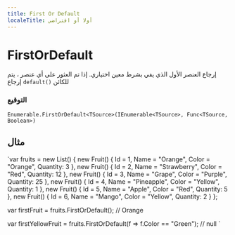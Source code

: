 ```yaml
---
title: First Or Default
localeTitle: أولا أو افتراضي
---
```

# FirstOrDefault

إرجاع العنصر الأول الذي يفي بشرط معين اختياري. إذا تم العثور على أي عنصر ، يتم إرجاع `default()` للكائن

### التوقيع

 `Enumerable.FirstOrDefault<TSource>(IEnumerable<TSource>, Func<TSource, Boolean>) 
` 

## مثال

 `var fruits = new List<Fruit>() { 
    new Fruit() { Id = 1, Name = "Orange",     Color = "Orange", Quantity: 3   }, 
    new Fruit() { Id = 2, Name = "Strawberry", Color = "Red",    Quantity: 12  }, 
    new Fruit() { Id = 3, Name = "Grape",      Color = "Purple", Quantity: 25  }, 
    new Fruit() { Id = 4, Name = "Pineapple",  Color = "Yellow", Quantity: 1   }, 
    new Fruit() { Id = 5, Name = "Apple",      Color = "Red",    Quantity: 5   }, 
    new Fruit() { Id = 6, Name = "Mango",      Color = "Yellow", Quantity: 2   } 
 }; 
 
 var firstFruit = fruits.FirstOrDefault(); // Orange 
 
 var firstYellowFruit = fruits.FirstOrDefault(f => f.Color == "Green"); // null 
`
